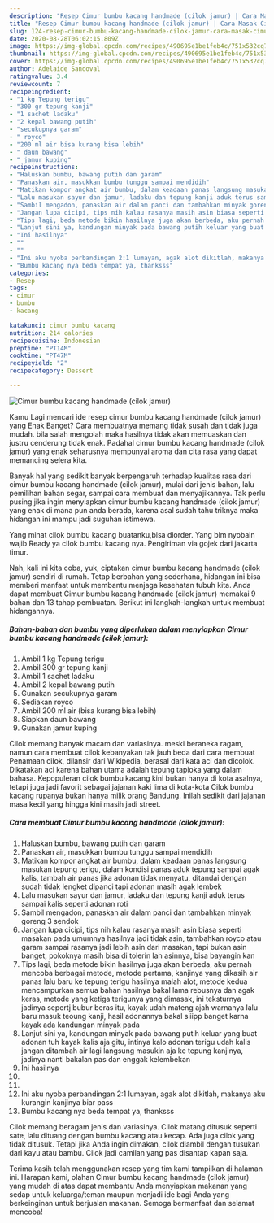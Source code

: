 ```yaml
---
description: "Resep Cimur bumbu kacang handmade (cilok jamur) | Cara Masak Cimur bumbu kacang handmade (cilok jamur) Yang Lezat"
title: "Resep Cimur bumbu kacang handmade (cilok jamur) | Cara Masak Cimur bumbu kacang handmade (cilok jamur) Yang Lezat"
slug: 124-resep-cimur-bumbu-kacang-handmade-cilok-jamur-cara-masak-cimur-bumbu-kacang-handmade-cilok-jamur-yang-lezat
date: 2020-08-28T06:02:15.809Z
image: https://img-global.cpcdn.com/recipes/490695e1be1feb4c/751x532cq70/cimur-bumbu-kacang-handmade-cilok-jamur-foto-resep-utama.jpg
thumbnail: https://img-global.cpcdn.com/recipes/490695e1be1feb4c/751x532cq70/cimur-bumbu-kacang-handmade-cilok-jamur-foto-resep-utama.jpg
cover: https://img-global.cpcdn.com/recipes/490695e1be1feb4c/751x532cq70/cimur-bumbu-kacang-handmade-cilok-jamur-foto-resep-utama.jpg
author: Adelaide Sandoval
ratingvalue: 3.4
reviewcount: 7
recipeingredient:
- "1 kg Tepung terigu"
- "300 gr tepung kanji"
- "1 sachet ladaku"
- "2 kepal bawang putih"
- "secukupnya garam"
- " royco"
- "200 ml air bisa kurang bisa lebih"
- " daun bawang"
- " jamur kuping"
recipeinstructions:
- "Haluskan bumbu, bawang putih dan garam"
- "Panaskan air, masukkan bumbu tunggu sampai mendidih"
- "Matikan kompor angkat air bumbu, dalam keadaan panas langsung masukan tepung terigu, dalam kondisi panas aduk tepung sampai agak kalis, tambah air panas jika adonan tidak menyatu, ditandai dengan sudah tidak lengket dipanci tapi adonan masih agak lembek"
- "Lalu masukan sayur dan jamur, ladaku dan tepung kanji aduk terus sampai kalis seperti adonan roti"
- "Sambil mengadon, panaskan air dalam panci dan tambahkan minyak goreng 3 sendok"
- "Jangan lupa cicipi, tips nih kalau rasanya masih asin biasa seperti masakan pada umumnya hasilnya jadi tidak asin, tambahkan royco atau garam sampai rasanya jadi lebih asin dari masakan, tapi bukan asin banget, pokoknya masih bisa di tolerin lah asinnya, bisa bayangin kan"
- "Tips lagi, beda metode bikin hasilnya juga akan berbeda, aku pernah mencoba berbagai metode, metode pertama, kanjinya yang dikasih air panas lalu baru ke tepung terigu hasilnya malah alot, metode kedua mencampurkan semua bahan hasilnya bakal lama rebusnya dan agak keras, metode yang ketiga terigunya yang dimasak, ini teksturnya jadinya sepertj bubur beras itu, kayak udah mateng ajah warnanya lalu baru masuk teoung kanji, hasil adonannya bakal siiipp banget karna kayak ada kandungan minyak pada"
- "Lanjut sini ya, kandungan minyak pada bawang putih keluar yang buat adonan tuh kayak kalis aja gitu, intinya kalo adonan terigu udah kalis jangan ditambah air lagi langsung masukin aja ke tepung kanjinya, jadinya nanti bakalan pas dan enggak kelembekan"
- "Ini hasilnya"
- ""
- ""
- "Ini aku nyoba perbandingan 2:1 lumayan, agak alot dikitlah, makanya aku kurangin kanjinya biar pass"
- "Bumbu kacang nya beda tempat ya, thanksss"
categories:
- Resep
tags:
- cimur
- bumbu
- kacang

katakunci: cimur bumbu kacang 
nutrition: 214 calories
recipecuisine: Indonesian
preptime: "PT14M"
cooktime: "PT47M"
recipeyield: "2"
recipecategory: Dessert

---
```



![Cimur bumbu kacang handmade (cilok jamur)](https://img-global.cpcdn.com/recipes/490695e1be1feb4c/751x532cq70/cimur-bumbu-kacang-handmade-cilok-jamur-foto-resep-utama.jpg)

Kamu Lagi mencari ide resep cimur bumbu kacang handmade (cilok jamur) yang Enak Banget? Cara membuatnya memang tidak susah dan tidak juga mudah. bila salah mengolah maka hasilnya tidak akan memuaskan dan justru cenderung tidak enak. Padahal cimur bumbu kacang handmade (cilok jamur) yang enak seharusnya mempunyai aroma dan cita rasa yang dapat memancing selera kita.

Banyak hal yang sedikit banyak berpengaruh terhadap kualitas rasa dari cimur bumbu kacang handmade (cilok jamur), mulai dari jenis bahan, lalu pemilihan bahan segar, sampai cara membuat dan menyajikannya. Tak perlu pusing jika ingin menyiapkan cimur bumbu kacang handmade (cilok jamur) yang enak di mana pun anda berada, karena asal sudah tahu triknya maka hidangan ini mampu jadi suguhan istimewa.

Yang minat cilok bumbu kacang buatanku,bisa diorder. Yang blm nyobain wajib Ready ya cilok bumbu kacang nya. Pengiriman via gojek dari jakarta timur.


Nah, kali ini kita coba, yuk, ciptakan cimur bumbu kacang handmade (cilok jamur) sendiri di rumah. Tetap berbahan yang sederhana, hidangan ini bisa memberi manfaat untuk membantu menjaga kesehatan tubuh kita. Anda dapat membuat Cimur bumbu kacang handmade (cilok jamur) memakai 9 bahan dan 13 tahap pembuatan. Berikut ini langkah-langkah untuk membuat hidangannya.

<!--inarticleads1-->

##### Bahan-bahan dan bumbu yang diperlukan dalam menyiapkan Cimur bumbu kacang handmade (cilok jamur):

1. Ambil 1 kg Tepung terigu
1. Ambil 300 gr tepung kanji
1. Ambil 1 sachet ladaku
1. Ambil 2 kepal bawang putih
1. Gunakan secukupnya garam
1. Sediakan  royco
1. Ambil 200 ml air (bisa kurang bisa lebih)
1. Siapkan  daun bawang
1. Gunakan  jamur kuping


Cilok memang banyak macam dan variasinya. meski beraneka ragam, namun cara membuat cilok kebanyakan tak jauh beda dari cara membuat Penamaan cilok, dilansir dari Wikipedia, berasal dari kata aci dan dicolok. Dikatakan aci karena bahan utama adalah tepung tapioka yang dalam bahasa. Kepopuleran cilok bumbu kacang kini bukan hanya di kota asalnya, tetapi juga jadi favorit sebagai jajanan kaki lima di kota-kota Cilok bumbu kacang rupanya bukan hanya milik orang Bandung. Inilah sedikit dari jajanan masa kecil yang hingga kini masih jadi street. 

<!--inarticleads2-->

##### Cara membuat Cimur bumbu kacang handmade (cilok jamur):

1. Haluskan bumbu, bawang putih dan garam
1. Panaskan air, masukkan bumbu tunggu sampai mendidih
1. Matikan kompor angkat air bumbu, dalam keadaan panas langsung masukan tepung terigu, dalam kondisi panas aduk tepung sampai agak kalis, tambah air panas jika adonan tidak menyatu, ditandai dengan sudah tidak lengket dipanci tapi adonan masih agak lembek
1. Lalu masukan sayur dan jamur, ladaku dan tepung kanji aduk terus sampai kalis seperti adonan roti
1. Sambil mengadon, panaskan air dalam panci dan tambahkan minyak goreng 3 sendok
1. Jangan lupa cicipi, tips nih kalau rasanya masih asin biasa seperti masakan pada umumnya hasilnya jadi tidak asin, tambahkan royco atau garam sampai rasanya jadi lebih asin dari masakan, tapi bukan asin banget, pokoknya masih bisa di tolerin lah asinnya, bisa bayangin kan
1. Tips lagi, beda metode bikin hasilnya juga akan berbeda, aku pernah mencoba berbagai metode, metode pertama, kanjinya yang dikasih air panas lalu baru ke tepung terigu hasilnya malah alot, metode kedua mencampurkan semua bahan hasilnya bakal lama rebusnya dan agak keras, metode yang ketiga terigunya yang dimasak, ini teksturnya jadinya sepertj bubur beras itu, kayak udah mateng ajah warnanya lalu baru masuk teoung kanji, hasil adonannya bakal siiipp banget karna kayak ada kandungan minyak pada
1. Lanjut sini ya, kandungan minyak pada bawang putih keluar yang buat adonan tuh kayak kalis aja gitu, intinya kalo adonan terigu udah kalis jangan ditambah air lagi langsung masukin aja ke tepung kanjinya, jadinya nanti bakalan pas dan enggak kelembekan
1. Ini hasilnya
1. 
1. 
1. Ini aku nyoba perbandingan 2:1 lumayan, agak alot dikitlah, makanya aku kurangin kanjinya biar pass
1. Bumbu kacang nya beda tempat ya, thanksss


Cilok memang beragam jenis dan variasinya. Cilok matang ditusuk seperti sate, lalu dituang dengan bumbu kacang atau kecap. Ada juga cilok yang tidak ditusuk. Tetapi jika Anda ingin dimakan, cilok diambil dengan tusukan dari kayu atau bambu. Cilok jadi camilan yang pas disantap kapan saja. 

Terima kasih telah menggunakan resep yang tim kami tampilkan di halaman ini. Harapan kami, olahan Cimur bumbu kacang handmade (cilok jamur) yang mudah di atas dapat membantu Anda menyiapkan makanan yang sedap untuk keluarga/teman maupun menjadi ide bagi Anda yang berkeinginan untuk berjualan makanan. Semoga bermanfaat dan selamat mencoba!
